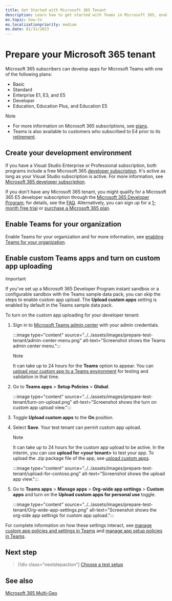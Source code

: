 ```yaml
---
title: Get Started with Microsoft 365 Tenant
description: Learn how to get started with Teams in Microsoft 365, enable Teams for your organization and custom app upload, and create your development environment.
ms.topic: how-to
ms.localizationpriority: medium
ms.date: 01/31/2023
---
```


# Prepare your Microsoft 365 tenant

Microsoft 365 subscribers can develop apps for Microsoft Teams with one of the following plans:

* Basic
* Standard
* Enterprise E1, E3, and E5
* Developer
* Education, Education Plus, and Education E5

> [!NOTE]
>
> * For more information on Microsoft 365 subscriptions, see [plans](https://products.office.com/business/compare-more-office-365-for-business-plans).
> * Teams is also available to customers who subscribed to E4 prior to its [retirement](https://support.office.com//article/important-information-for-office-365-enterprise-e4-customers-f9572348-43a2-43fa-a3d8-3b6c9c042147).

## Create your development environment

If you have a Visual Studio Enterprise or Professional subscription, both programs include a free Microsoft 365 [developer subscription](https://aex.dev.azure.com/profile/create). It's active as long as your Visual Studio subscription is active. For more information, see [Microsoft 365 developer subscription](https://developer.microsoft.com/microsoft-365/dev-program).

If you don't have any Microsoft 365 tenant, you might qualify for a Microsoft 365 E5 developer subscription through the [Microsoft 365 Developer Program](https://developer.microsoft.com/en-us/microsoft-365/dev-program); for details, see the [FAQ](/office/developer-program/microsoft-365-developer-program-faq#who-qualifies-for-a-microsoft-365-e5-developer-subscription-). Alternatively, you can sign up for a [1-month free trial](https://www.microsoft.com/microsoft-365/try) or [purchase a Microsoft 365 plan](https://www.microsoft.com/microsoft-365/business/compare-all-microsoft-365-business-products-g).

## Enable Teams for your organization

Enable Teams for your organization and for more information, see [enabling Teams for your organization](/microsoftteams/enable-features-office-365).

## Enable custom Teams apps and turn on custom app uploading

> [!IMPORTANT]
> If you've set up a Microsoft 365 Developer Program instant sandbox or a configurable sandbox with the Teams sample data pack, you can skip the steps to enable custom app upload. The **Upload custom apps** setting is enabled by default in the Teams sample data pack.

To turn on the custom app uploading for your developer tenant:

1. Sign in to [Microsoft Teams admin center](https://admin.teams.microsoft.com/dashboard) with your admin credentials.

    :::image type="content" source="../../assets/images/prepare-test-tenant/admin-center-menu.png" alt-text="Screenshot shows the Teams admin center menu.":::

    > [!Note]
    > It can take up to 24 hours for the **Teams** option to appear. You can [upload your custom app to a Teams environment](/microsoftteams/upload-custom-apps#validate) for testing and validation in that time.

2. Go to **Teams apps** > **Setup Policies** > **Global**.

    :::image type="content" source="../../assets/images/prepare-test-tenant/turn-on-upload.png" alt-text="Screenshot shows the turn on custom app upload view.":::

3. Toggle **Upload custom apps** to the **On** position.

4. Select **Save**. Your test tenant can permit custom app upload.

    > [!Note]
    > It can take up to 24 hours for the custom app upload to be active. In the interim, you can use **upload for \<your tenant>** to test your app. To upload the .zip package file of the app, see [upload custom apps](/microsoftteams/upload-custom-apps#upload).

    :::image type="content" source="../../assets/images/prepare-test-tenant/upload-for-contoso.png" alt-text="Screenshot shows the upload app view.":::

5. Go to **Teams apps** > **Manage apps** > **Org-wide app settings** > **Custom apps** and turn on the
   **Upload custom apps for personal use** toggle.

    :::image type="content" source="../../assets/images/prepare-test-tenant/Org-wide-app-settings.png" alt-text="Screenshot shows the org-side app settings for custom app upload.":::

For complete information on how these settings interact, see [manage custom app policies and settings in Teams](/microsoftteams/teams-custom-app-policies-and-settings) and [manage app setup policies in Teams](/microsoftteams/teams-app-setup-policies).

## Next step

> [!div class="nextstepaction"]
> [Choose a test setup](~/concepts/build-and-test/debug.md)

## See also

[Microsoft 365 Multi-Geo](/microsoft-365/enterprise/microsoft-365-multi-geo?view=o365-worldwide&preserve-view=true)
